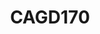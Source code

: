 ---
title: "CAGD170"
description: "Game Design Course - ePortfolio posts and projects"
slug: "CAGD170"
style:
    background: "#2a9d8f"
    color: "#fff"
---